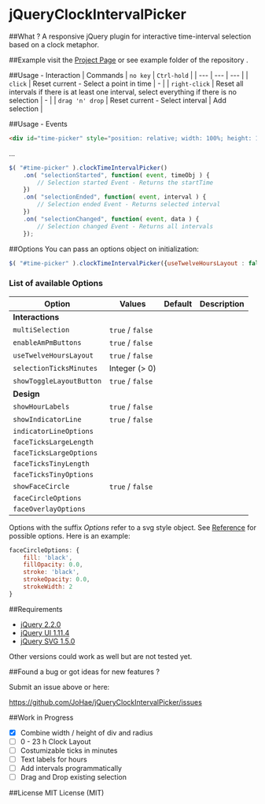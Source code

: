 # jQueryClockIntervalPicker

##What ?
A responsive jQuery plugin for interactive time-interval selection based on a clock metaphor.

##Example
visit the [Project Page](http://johae.github.io/jQueryClockIntervalPicker) or see example folder of the repository .

##Usage - Interaction
| Commands | `no key` | `Ctrl-hold` |
| --- | --- | --- |
| `click` | Reset current - Select a point in time | - |
| `right-click` | Reset all intervals if there is at least one interval, select everything if there is no selection | - |
| `drag 'n' drop` | Reset current - Select interval | Add selection |

##Usage - Events
```html
<div id="time-picker" style="position: relative; width: 100%; height: 100%"></div>
```
...
```javascript
$( "#time-picker" ).clockTimeIntervalPicker()
    .on( "selectionStarted", function( event, timeObj ) {
        // Selection started Event - Returns the startTime
    })
    .on( "selectionEnded", function( event, interval ) {
        // Selection ended Event - Returns selected interval
    })
    .on( "selectionChanged", function( event, data ) {
        // Selection changed Event - Returns all intervals
    });
```

##Options
You can pass an options object on initialization:
```javascript
$( "#time-picker" ).clockTimeIntervalPicker({useTwelveHoursLayout : false});
```

### List of available Options
| Option | Values |  Default | Description |
| --- | --- | --- | --- |
| **Interactions** |
| `multiSelection` | `true` / `false` | |
| `enableAmPmButtons` | `true` / `false` | |
| `useTwelveHoursLayout` | `true` / `false` | |
| `selectionTicksMinutes` | Integer (> 0) | |
| `showToggleLayoutButton` | `true` / `false` | |
| **Design** |
| `showHourLabels` | `true` / `false` | |
| `showIndicatorLine` | `true` / `false` | |
| `indicatorLineOptions` |  | |
| `faceTicksLargeLength` |  | |
| `faceTicksLargeOptions` | | |
| `faceTicksTinyLength` | | |
| `faceTicksTinyOptions` | | |
| `showFaceCircle` | `true` / `false` | |
| `faceCircleOptions` | | |
| `faceOverlayOptions` | | |

Options with the suffix *Options* refer to a svg style object. See [Reference](https://www.w3.org/TR/SVG/styling.html) for possible options. Here is an example:
```javascript
faceCircleOptions: {
    fill: 'black',
    fillOpacity: 0.0,
    stroke: 'black',
    strokeOpacity: 0.0,
    strokeWidth: 2
}
```

##Requirements
- [jQuery 2.2.0](https://jquery.com)
- [jQuery UI 1.11.4](https://jquery.com)
- [jQuery SVG 1.5.0](https://jquery.com)

Other versions could work as well but are not tested yet.

##Found a bug or got ideas for new features ? 

Submit an issue above or here: 

<https://github.com/JoHae/jQueryClockIntervalPicker/issues>

##Work in Progress
- [x] Combine width / height of div and radius
- [ ] 0 - 23 h Clock Layout
- [ ] Costumizable ticks in minutes
- [ ] Text labels for hours
- [ ] Add intervals programmatically
- [ ] Drag and Drop existing selection

##License
MIT License (MIT)
